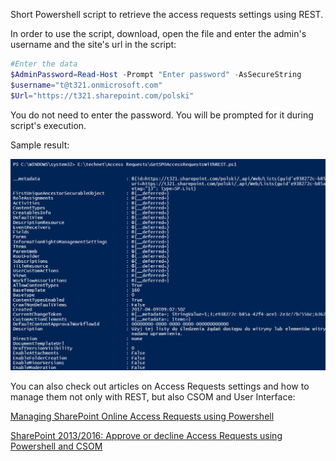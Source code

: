 Short Powershell script to retrieve the access requests settings using REST.

 

In order to use the script, download, open the file and enter the admin's username and the site's url in the script:

```PowerShell
#Enter the data 
$AdminPassword=Read-Host -Prompt "Enter password" -AsSecureString 
$username="t@t321.onmicrosoft.com" 
$Url="https://t321.sharepoint.com/polski"
 ```
You do not need to enter the password. You will be prompted for it during script's execution.

Sample result:

<img src="../Get SharePoint Online Access Requests Settings with REST API/Capture31.PNG">

You can also check out articles on Access Requests settings and how to manage them not only with REST, but also CSOM and User Interface:

[Managing SharePoint Online Access Requests using Powershell](https://social.technet.microsoft.com/wiki/contents/articles/31157.manage-sharepoint-online-access-requests-using-powershell.aspxv)

[SharePoint 2013/2016: Approve or decline Access Requests using Powershell and CSOM](https://social.technet.microsoft.com/wiki/contents/articles/37401.sharepoint-online-approve-or-decline-access-requests-using-powershell-and-csom.aspx)

 

